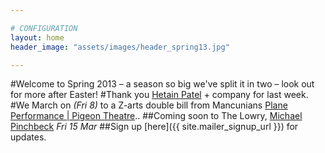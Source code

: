 ```yaml
---

# CONFIGURATION
layout: home
header_image: "assets/images/header_spring13.jpg"

---
```


#Welcome to Spring 2013 – a season so big we've split it in two – look out for more after Easter!
#Thank you [Hetain Patel](/current/2013-springsummer/patel/index.html) + company for last week.
#We March on *(Fri 8)* to a Z-arts double bill from Mancunians [Plane Performance | Pigeon Theatre](/current/2013-springsummer/pp/index.html)..
##Coming soon to The Lowry, [Michael Pinchbeck](/current/2013-springsummer//index.html) *Fri 15 Mar*
##Sign up [here]({{ site.mailer_signup_url }}) for updates.
